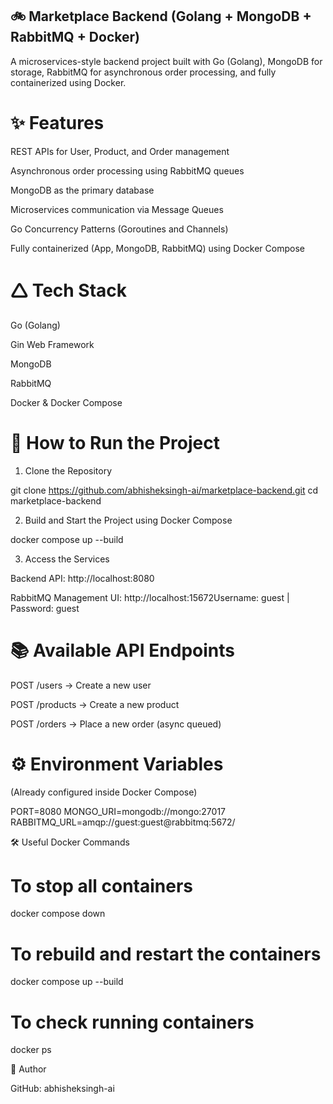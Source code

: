 ## 🚲 Marketplace Backend (Golang + MongoDB + RabbitMQ + Docker)

A microservices-style backend project built with Go (Golang), MongoDB for storage, RabbitMQ for asynchronous order processing, and fully containerized using Docker.

# ✨ Features

REST APIs for User, Product, and Order management

Asynchronous order processing using RabbitMQ queues

MongoDB as the primary database

Microservices communication via Message Queues

Go Concurrency Patterns (Goroutines and Channels)

Fully containerized (App, MongoDB, RabbitMQ) using Docker Compose

# 🛆 Tech Stack

Go (Golang)

Gin Web Framework

MongoDB

RabbitMQ

Docker & Docker Compose

# 🚀 How to Run the Project

1. Clone the Repository

git clone https://github.com/abhisheksingh-ai/marketplace-backend.git
cd marketplace-backend

2. Build and Start the Project using Docker Compose

docker compose up --build

3. Access the Services

Backend API: http://localhost:8080

RabbitMQ Management UI: http://localhost:15672Username: guest | Password: guest

# 📚 Available API Endpoints

POST /users -> Create a new user

POST /products -> Create a new product 

POST /orders  -> Place a new order (async queued)

# ⚙️ Environment Variables

(Already configured inside Docker Compose)

PORT=8080
MONGO_URI=mongodb://mongo:27017
RABBITMQ_URL=amqp://guest:guest@rabbitmq:5672/

🛠️ Useful Docker Commands

# To stop all containers
docker compose down

# To rebuild and restart the containers
docker compose up --build

# To check running containers
docker ps

📌 Author

GitHub: abhisheksingh-ai
